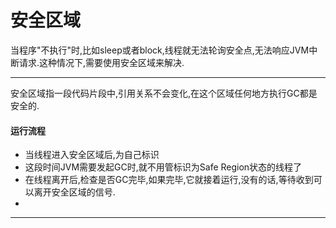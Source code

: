 安全区域
===

当程序"不执行"时,比如sleep或者block,线程就无法轮询安全点,无法响应JVM中断请求.这种情况下,需要使用安全区域来解决.

---

安全区域指一段代码片段中,引用关系不会变化,在这个区域任何地方执行GC都是安全的.
#### 运行流程
* 当线程进入安全区域后,为自己标识
* 这段时间JVM需要发起GC时,就不用管标识为Safe Region状态的线程了
* 在线程离开后,检查是否GC完毕,如果完毕,它就接着运行,没有的话,等待收到可以离开安全区域的信号.
* 
---
